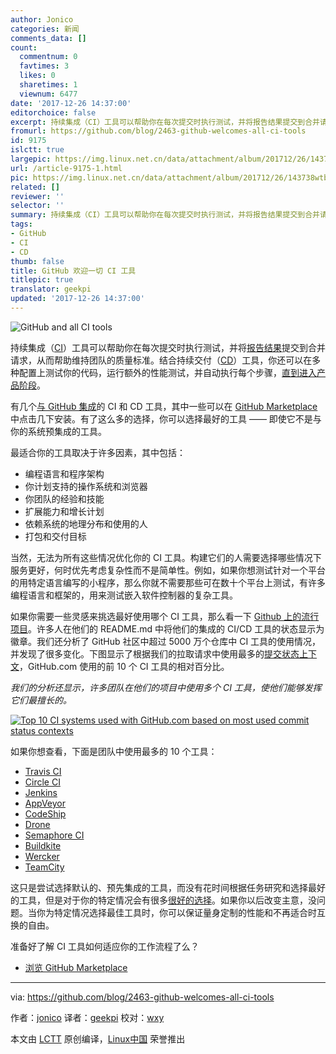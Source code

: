 ```yaml
---
author: Jonico
categories: 新闻
comments_data: []
count:
  commentnum: 0
  favtimes: 3
  likes: 0
  sharetimes: 1
  viewnum: 6477
date: '2017-12-26 14:37:00'
editorchoice: false
excerpt: 持续集成（CI）工具可以帮助你在每次提交时执行测试，并将报告结果提交到合并请求，从而帮助维持团队的质量标准。结合持续交付（CD）工具，你还可以在多种配置上测试你的代码，运行额外的性能测试，并自动执行每个步骤，直到进入产品阶段。
fromurl: https://github.com/blog/2463-github-welcomes-all-ci-tools
id: 9175
islctt: true
largepic: https://img.linux.net.cn/data/attachment/album/201712/26/143738wtboxug1zthtq55g.png
url: /article-9175-1.html
pic: https://img.linux.net.cn/data/attachment/album/201712/26/143738wtboxug1zthtq55g.png.thumb.jpg
related: []
reviewer: ''
selector: ''
summary: 持续集成（CI）工具可以帮助你在每次提交时执行测试，并将报告结果提交到合并请求，从而帮助维持团队的质量标准。结合持续交付（CD）工具，你还可以在多种配置上测试你的代码，运行额外的性能测试，并自动执行每个步骤，直到进入产品阶段。
tags:
- GitHub
- CI
- CD
thumb: false
title: GitHub 欢迎一切 CI 工具
titlepic: true
translator: geekpi
updated: '2017-12-26 14:37:00'
---
```


![GitHub and all CI tools](https://img.linux.net.cn/data/attachment/album/201712/26/143738wtboxug1zthtq55g.png)


持续集成（[CI](https://en.wikipedia.org/wiki/Continuous_integration)）工具可以帮助你在每次提交时执行测试，并将[报告结果](https://github.com/blog/2051-protected-branches-and-required-status-checks)提交到合并请求，从而帮助维持团队的质量标准。结合持续交付（[CD](https://en.wikipedia.org/wiki/Continuous_delivery)）工具，你还可以在多种配置上测试你的代码，运行额外的性能测试，并自动执行每个步骤，[直到进入产品阶段](https://developer.github.com/changes/2014-01-09-preview-the-new-deployments-api/)。


有几个[与 GitHub 集成](https://github.com/works-with/category/continuous-integration)的 CI 和 CD 工具，其中一些可以在 [GitHub Marketplace](https://github.com/marketplace/category/continuous-integration) 中点击几下安装。有了这么多的选择，你可以选择最好的工具 —— 即使它不是与你的系统预集成的工具。


最适合你的工具取决于许多因素，其中包括：


* 编程语言和程序架构
* 你计划支持的操作系统和浏览器
* 你团队的经验和技能
* 扩展能力和增长计划
* 依赖系统的地理分布和使用的人
* 打包和交付目标


当然，无法为所有这些情况优化你的 CI 工具。构建它们的人需要选择哪些情况下服务更好，何时优先考虑复杂性而不是简单性。例如，如果你想测试针对一个平台的用特定语言编写的小程序，那么你就不需要那些可在数十个平台上测试，有许多编程语言和框架的，用来测试嵌入软件控制器的复杂工具。


如果你需要一些灵感来挑选最好使用哪个 CI 工具，那么看一下 [Github 上的流行项目](https://github.com/explore?trending=repositories#trending)。许多人在他们的 README.md 中将他们的集成的 CI/CD 工具的状态显示为徽章。我们还分析了 GitHub 社区中超过 5000 万个仓库中 CI 工具的使用情况，并发现了很多变化。下图显示了根据我们的拉取请求中使用最多的[提交状态上下文](https://developer.github.com/v3/repos/statuses/)，GitHub.com 使用的前 10 个 CI 工具的相对百分比。


*我们的分析还显示，许多团队在他们的项目中使用多个 CI 工具，使他们能够发挥它们最擅长的。*


[![Top 10 CI systems used with GitHub.com based on most used commit status contexts](https://img.linux.net.cn/data/attachment/album/201712/26/143739gqf6hd4fla4flxoz.png)](https://user-images.githubusercontent.com/7321362/32575895-ea563032-c49a-11e7-9581-e05ec882658b.png)


如果你想查看，下面是团队中使用最多的 10 个工具：


* [Travis CI](https://travis-ci.org/)
* [Circle CI](https://circleci.com/)
* [Jenkins](https://jenkins.io/)
* [AppVeyor](https://www.appveyor.com/)
* [CodeShip](https://codeship.com/)
* [Drone](http://try.drone.io/)
* [Semaphore CI](https://semaphoreci.com/)
* [Buildkite](https://buildkite.com/)
* [Wercker](http://www.wercker.com/)
* [TeamCity](https://www.jetbrains.com/teamcity/)


这只是尝试选择默认的、预先集成的工具，而没有花时间根据任务研究和选择最好的工具，但是对于你的特定情况会有很多[很好的选择](https://github.com/works-with/category/continuous-integration)。如果你以后改变主意，没问题。当你为特定情况选择最佳工具时，你可以保证量身定制的性能和不再适合时互换的自由。


准备好了解 CI 工具如何适应你的工作流程了么？


* [浏览 GitHub Marketplace](https://github.com/marketplace/category/continuous-integration)




---


via: <https://github.com/blog/2463-github-welcomes-all-ci-tools>


作者：[jonico](https://github.com/jonico) 译者：[geekpi](https://github.com/geekpi) 校对：[wxy](https://github.com/wxy)


本文由 [LCTT](https://github.com/LCTT/TranslateProject) 原创编译，[Linux中国](https://linux.cn/) 荣誉推出
